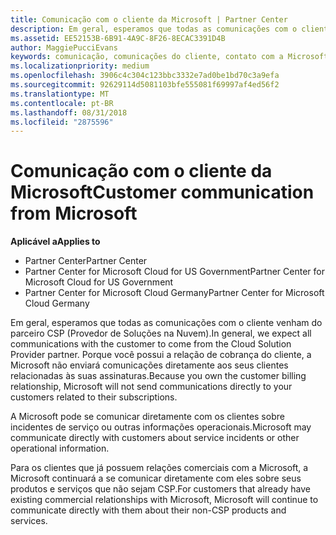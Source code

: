 ```yaml
---
title: Comunicação com o cliente da Microsoft | Partner Center
description: Em geral, esperamos que todas as comunicações com o cliente venham do parceiro CSP (Provedor de Soluções na Nuvem).
ms.assetid: EE52153B-6B91-4A9C-8F26-8ECAC3391D4B
author: MaggiePucciEvans
keywords: comunicação, comunicações do cliente, contato com a Microsoft
ms.localizationpriority: medium
ms.openlocfilehash: 3906c4c304c123bbc3332e7ad0be1bd70c3a9efa
ms.sourcegitcommit: 92629114d5081103bfe555081f69997af4ed56f2
ms.translationtype: MT
ms.contentlocale: pt-BR
ms.lasthandoff: 08/31/2018
ms.locfileid: "2875596"
---
```

# <a name="customer-communication-from-microsoft"></a><span data-ttu-id="09139-104">Comunicação com o cliente da Microsoft</span><span class="sxs-lookup"><span data-stu-id="09139-104">Customer communication from Microsoft</span></span>

**<span data-ttu-id="09139-105">Aplicável a</span><span class="sxs-lookup"><span data-stu-id="09139-105">Applies to</span></span>**

-  <span data-ttu-id="09139-106">Partner Center</span><span class="sxs-lookup"><span data-stu-id="09139-106">Partner Center</span></span>
-  <span data-ttu-id="09139-107">Partner Center for Microsoft Cloud for US Government</span><span class="sxs-lookup"><span data-stu-id="09139-107">Partner Center for Microsoft Cloud for US Government</span></span>
-  <span data-ttu-id="09139-108">Partner Center for Microsoft Cloud Germany</span><span class="sxs-lookup"><span data-stu-id="09139-108">Partner Center for Microsoft Cloud Germany</span></span>

<span data-ttu-id="09139-109">Em geral, esperamos que todas as comunicações com o cliente venham do parceiro CSP (Provedor de Soluções na Nuvem).</span><span class="sxs-lookup"><span data-stu-id="09139-109">In general, we expect all communications with the customer to come from the Cloud Solution Provider partner.</span></span> <span data-ttu-id="09139-110">Porque você possui a relação de cobrança do cliente, a Microsoft não enviará comunicações diretamente aos seus clientes relacionadas às suas assinaturas.</span><span class="sxs-lookup"><span data-stu-id="09139-110">Because you own the customer billing relationship, Microsoft will not send communications directly to your customers related to their subscriptions.</span></span>

<span data-ttu-id="09139-111">A Microsoft pode se comunicar diretamente com os clientes sobre incidentes de serviço ou outras informações operacionais.</span><span class="sxs-lookup"><span data-stu-id="09139-111">Microsoft may communicate directly with customers about service incidents or other operational information.</span></span>

<span data-ttu-id="09139-112">Para os clientes que já possuem relações comerciais com a Microsoft, a Microsoft continuará a se comunicar diretamente com eles sobre seus produtos e serviços que não sejam CSP.</span><span class="sxs-lookup"><span data-stu-id="09139-112">For customers that already have existing commercial relationships with Microsoft, Microsoft will continue to communicate directly with them about their non-CSP products and services.</span></span>

 

 



